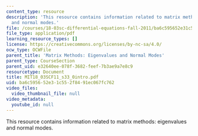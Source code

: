 ```yaml
---
content_type: resource
description: 'This resource contains information related to matrix methods: eigenvalues
  and normal modes.'
file: /courses/18-03sc-differential-equations-fall-2011/ba6c595652e31c552f8491ec067fc762_MIT18_03SCF11_s33_0intro.pdf
file_type: application/pdf
learning_resource_types: []
license: https://creativecommons.org/licenses/by-nc-sa/4.0/
ocw_type: OCWFile
parent_title: 'Matrix Methods: Eigenvalues and Normal Modes'
parent_type: CourseSection
parent_uid: e32640ee-078f-3682-feef-7b3ae9a7e8c9
resourcetype: Document
title: MIT18_03SCF11_s33_0intro.pdf
uid: ba6c5956-52e3-1c55-2f84-91ec067fc762
video_files:
  video_thumbnail_file: null
video_metadata:
  youtube_id: null
---
```

This resource contains information related to matrix methods: eigenvalues and normal modes.